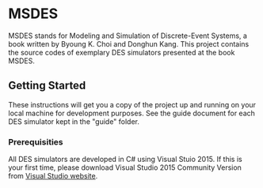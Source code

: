 # MSDES
MSDES stands for Modeling and Simulation of Discrete-Event Systems, a book written by Byoung K. Choi and Donghun Kang.
This project contains the source codes of exemplary DES simulators presented at the book MSDES.

## Getting Started
These instructions will get you a copy of the project up and running on your local machine for development purposes. 
See the guide document for each DES simulator kept in the "guide" folder. 

### Prerequisities
All DES simulators are developed in C# using Visual Stuio 2015. 
If this is your first time, please download Visual Studio 2015 Community Version from [Visual Studio website](https://www.visualstudio.com/products/visual-studio-community-vs.aspx).

